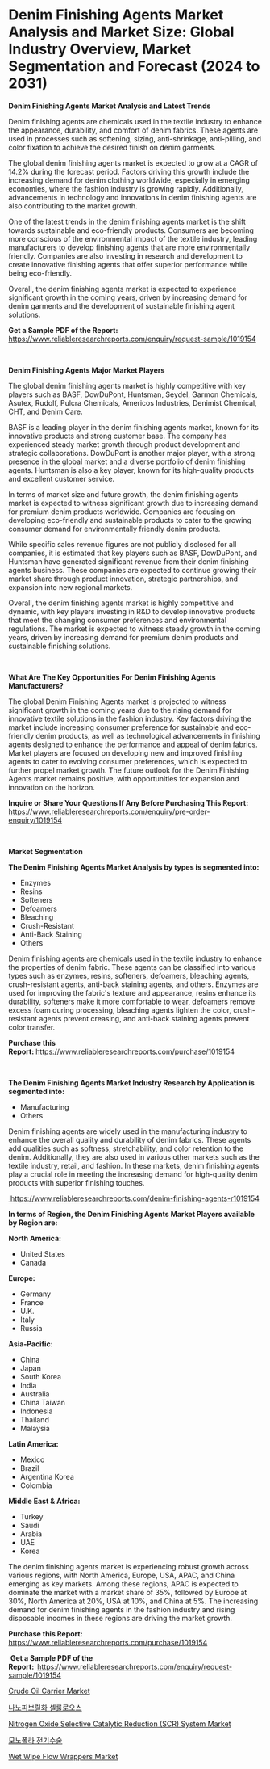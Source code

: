 <p><h1>Denim Finishing Agents Market Analysis and Market Size: Global Industry Overview, Market Segmentation and Forecast (2024 to 2031)</h1></p><p><strong>Denim Finishing Agents Market Analysis and Latest Trends</strong></p>
<p><p>Denim finishing agents are chemicals used in the textile industry to enhance the appearance, durability, and comfort of denim fabrics. These agents are used in processes such as softening, sizing, anti-shrinkage, anti-pilling, and color fixation to achieve the desired finish on denim garments.</p><p>The global denim finishing agents market is expected to grow at a CAGR of 14.2% during the forecast period. Factors driving this growth include the increasing demand for denim clothing worldwide, especially in emerging economies, where the fashion industry is growing rapidly. Additionally, advancements in technology and innovations in denim finishing agents are also contributing to the market growth.</p><p>One of the latest trends in the denim finishing agents market is the shift towards sustainable and eco-friendly products. Consumers are becoming more conscious of the environmental impact of the textile industry, leading manufacturers to develop finishing agents that are more environmentally friendly. Companies are also investing in research and development to create innovative finishing agents that offer superior performance while being eco-friendly.</p><p>Overall, the denim finishing agents market is expected to experience significant growth in the coming years, driven by increasing demand for denim garments and the development of sustainable finishing agent solutions.</p></p>
<p><strong>Get a Sample PDF of the Report:&nbsp;</strong> <a href="https://www.reliableresearchreports.com/enquiry/request-sample/1019154">https://www.reliableresearchreports.com/enquiry/request-sample/1019154</a></p>
<p>&nbsp;</p>
<p><strong>Denim Finishing Agents Major Market Players</strong></p>
<p><p>The global denim finishing agents market is highly competitive with key players such as BASF, DowDuPont, Huntsman, Seydel, Garmon Chemicals, Asutex, Rudolf, Pulcra Chemicals, Americos Industries, Denimist Chemical, CHT, and Denim Care. </p><p>BASF is a leading player in the denim finishing agents market, known for its innovative products and strong customer base. The company has experienced steady market growth through product development and strategic collaborations. DowDuPont is another major player, with a strong presence in the global market and a diverse portfolio of denim finishing agents. Huntsman is also a key player, known for its high-quality products and excellent customer service.</p><p>In terms of market size and future growth, the denim finishing agents market is expected to witness significant growth due to increasing demand for premium denim products worldwide. Companies are focusing on developing eco-friendly and sustainable products to cater to the growing consumer demand for environmentally friendly denim products.</p><p>While specific sales revenue figures are not publicly disclosed for all companies, it is estimated that key players such as BASF, DowDuPont, and Huntsman have generated significant revenue from their denim finishing agents business. These companies are expected to continue growing their market share through product innovation, strategic partnerships, and expansion into new regional markets. </p><p>Overall, the denim finishing agents market is highly competitive and dynamic, with key players investing in R&D to develop innovative products that meet the changing consumer preferences and environmental regulations. The market is expected to witness steady growth in the coming years, driven by increasing demand for premium denim products and sustainable finishing solutions.</p></p>
<p>&nbsp;</p>
<p><strong>What Are The Key Opportunities For Denim Finishing Agents Manufacturers?</strong></p>
<p><p>The global Denim Finishing Agents market is projected to witness significant growth in the coming years due to the rising demand for innovative textile solutions in the fashion industry. Key factors driving the market include increasing consumer preference for sustainable and eco-friendly denim products, as well as technological advancements in finishing agents designed to enhance the performance and appeal of denim fabrics. Market players are focused on developing new and improved finishing agents to cater to evolving consumer preferences, which is expected to further propel market growth. The future outlook for the Denim Finishing Agents market remains positive, with opportunities for expansion and innovation on the horizon.</p></p>
<p><strong>Inquire or Share Your Questions If Any Before Purchasing This Report:</strong> <a href="https://www.reliableresearchreports.com/enquiry/pre-order-enquiry/1019154">https://www.reliableresearchreports.com/enquiry/pre-order-enquiry/1019154</a></p>
<p>&nbsp;</p>
<p><strong>Market Segmentation</strong></p>
<p><strong>The Denim Finishing Agents Market Analysis by types is segmented into:</strong></p>
<p><ul><li>Enzymes</li><li>Resins</li><li>Softeners</li><li>Defoamers</li><li>Bleaching</li><li>Crush-Resistant</li><li>Anti-Back Staining</li><li>Others</li></ul></p>
<p><p>Denim finishing agents are chemicals used in the textile industry to enhance the properties of denim fabric. These agents can be classified into various types such as enzymes, resins, softeners, defoamers, bleaching agents, crush-resistant agents, anti-back staining agents, and others. Enzymes are used for improving the fabric's texture and appearance, resins enhance its durability, softeners make it more comfortable to wear, defoamers remove excess foam during processing, bleaching agents lighten the color, crush-resistant agents prevent creasing, and anti-back staining agents prevent color transfer.</p></p>
<p><strong>Purchase this Report:&nbsp;</strong><a href="https://www.reliableresearchreports.com/purchase/1019154">https://www.reliableresearchreports.com/purchase/1019154</a></p>
<p>&nbsp;</p>
<p><strong>The Denim Finishing Agents Market Industry Research by Application is segmented into:</strong></p>
<p><ul><li>Manufacturing</li><li>Others</li></ul></p>
<p><p>Denim finishing agents are widely used in the manufacturing industry to enhance the overall quality and durability of denim fabrics. These agents add qualities such as softness, stretchability, and color retention to the denim. Additionally, they are also used in various other markets such as the textile industry, retail, and fashion. In these markets, denim finishing agents play a crucial role in meeting the increasing demand for high-quality denim products with superior finishing touches.</p></p>
<p><a href="https://www.reliableresearchreports.com/denim-finishing-agents-r1019154">&nbsp;https://www.reliableresearchreports.com/denim-finishing-agents-r1019154</a></p>
<p><strong>In terms of Region, the Denim Finishing Agents Market Players available by Region are:</strong></p>
<p>
    <p> <strong> North America: </strong>
        <ul>
            <li>United States</li>
            <li>Canada</li>
        </ul>
        </p> 
    <p> <strong> Europe: </strong>
        <ul>
            <li>Germany</li>
            <li>France</li>
            <li>U.K.</li>
            <li>Italy</li>
            <li>Russia</li>
        </ul>
        </p> 
    <p> <strong> Asia-Pacific: </strong>
        <ul>
            <li>China</li>
            <li>Japan</li>
            <li>South Korea</li>
            <li>India</li>
            <li>Australia</li>
            <li>China Taiwan</li>
            <li>Indonesia</li>
            <li>Thailand</li>
            <li>Malaysia</li>
        </ul>
        </p> 
    <p> <strong> Latin America: </strong>
        <ul>
            <li>Mexico</li>
            <li>Brazil</li>
            <li>Argentina Korea</li>
            <li>Colombia</li>
        </ul>
        </p> 
    <p> <strong> Middle East & Africa: </strong>
        <ul>
            <li>Turkey</li>
            <li>Saudi</li>
            <li>Arabia</li>
            <li>UAE</li>
            <li>Korea</li>
        </ul>
    </p>
    </p>
<p><p>The denim finishing agents market is experiencing robust growth across various regions, with North America, Europe, USA, APAC, and China emerging as key markets. Among these regions, APAC is expected to dominate the market with a market share of 35%, followed by Europe at 30%, North America at 20%, USA at 10%, and China at 5%. The increasing demand for denim finishing agents in the fashion industry and rising disposable incomes in these regions are driving the market growth.</p></p>
<p><strong>Purchase this Report: </strong><a href="https://www.reliableresearchreports.com/purchase/1019154">https://www.reliableresearchreports.com/purchase/1019154</a></p>
<p>&nbsp;<strong>Get a Sample PDF of the Report:&nbsp;&nbsp;</strong><a href="https://www.reliableresearchreports.com/enquiry/request-sample/1019154">https://www.reliableresearchreports.com/enquiry/request-sample/1019154</a></p>
<p><strong></strong></p>
<p><p><a href="https://github.com/yemakinde/Market-Research-Report-List-2/blob/main/crude-oil-carrier-market.md">Crude Oil Carrier Market</a></p><p><a href="https://github.com/TitusBoyer1/Market-Research-Report-List-1/blob/main/499569252061.md">나노피브릴화 셀룰로오스</a></p><p><a href="https://www.linkedin.com/pulse/nitrogen-oxide-selective-catalytic-reduction-scr-system-market-p6age">Nitrogen Oxide Selective Catalytic Reduction (SCR) System Market</a></p><p><a href="https://github.com/iansanftyord09878/Market-Research-Report-List-1/blob/main/171510352060.md">모노폴라 전기수술</a></p><p><a href="https://www.linkedin.com/pulse/wet-wipe-flow-wrappersnbspmarket-focuses-market-share-size-xkfgf?trackingId=Tp4WCTKnMxptzekq6PYI5Q%3D%3D">Wet Wipe Flow Wrappers Market</a></p></p>